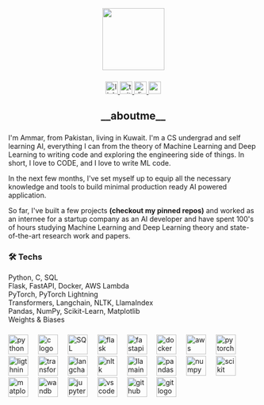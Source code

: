 <div align="center">
  <img height="125" src="https://images.emojiterra.com/google/android-10/512px/1f468-1f3fb-1f4bb.png"  />
</div>

###

<div align="center">
  <a href="https://www.linkedin.com/in/ammarjawed/" target="_blank">
    <img src="https://img.shields.io/static/v1?message=LinkedIn&logo=linkedin&label=&color=0077B5&logoColor=white&labelColor=&style=for-the-badge" height="25" alt="linkedin logo"  />
  </a>
  <a href="https://x.com/ammar_20112001" target="_blank">
    <img src="https://img.shields.io/static/v1?message=Twitter&logo=twitter&label=&color=1DA1F2&logoColor=white&labelColor=&style=for-the-badge" height="25" alt="twitter logo"  />
  </a>
  <a href="https://discord.com/users/totalopposite_" target="_blank">
    <img src="https://img.shields.io/static/v1?message=Discord&logo=discord&label=&color=7289DA&logoColor=white&labelColor=&style=for-the-badge" height="25" alt="discord logo"  />
  </a>
  <a href="https://mail.google.com/mail/u/0/?fs=1&to=ammarjawed.1111@gmail.com&tf=cm" target="_blank">
    <img src="https://img.shields.io/static/v1?message=Gmail&logo=gmail&label=&color=D14836&logoColor=white&labelColor=&style=for-the-badge" height="25" alt="gmail logo"  />
  </a>
</div>

###

<h2 align="center">__aboutme__</h2>

###

<p align="left">I'm Ammar, from Pakistan, living in Kuwait. I'm a CS undergrad and self learning AI, everything I can from the theory of Machine Learning and Deep Learning to writing code and exploring the engineering side of things. In short, I love to CODE, and I love to write ML code. 
  
In the next few months, I've set myself up to equip all the necessary knowledge and tools to build minimal production ready AI powered application.

So far, I've built a few projects <b>(checkout my pinned repos)</b> and worked as an internee for a startup company as an AI developer and have spent 100's of hours studying Machine Learning and Deep Learning theory and state-of-the-art research work and papers.

###

<h3 align="left">🛠 Techs</h3>

Python, C, SQL
<br>Flask, FastAPI, Docker, AWS Lambda
<br>PyTorch, PyTorch Lightning
<br>Transformers, Langchain, NLTK, LlamaIndex
<br>Pandas, NumPy, Scikit-Learn, Matplotlib
<br>Weights & Biases

###

<div align="left">
  <img src="https://cdn.jsdelivr.net/gh/devicons/devicon/icons/python/python-original.svg" height="40" alt="python logo"  />
  <img width="12" />
  <img src="https://cdn.jsdelivr.net/gh/devicons/devicon/icons/c/c-original.svg" height="40" alt="c logo"  />
  <img width="12" />
  <img src="https://i.ibb.co/DKDF0bP/ph-file-sql-light.png" height="40" alt="SQL"  />
  <img width="12" />
  <img src="https://i.ibb.co/hH6HpkF/file-icons-flask.png" height="40" alt="flask logo"  />
  <img width="12" />
  <img src="https://i.ibb.co/WznnGj2/skill-icons-fastapi.png" height="40" alt="fastapi logo"  />
  <img width="12" />
  <img src="https://i.ibb.co/dtnKr2P/vscode-icons-file-type-docker2.png" height="40" alt="docker logo"  />
  <img width="12" />
  <img src="https://i.ibb.co/fNqxY7R/aws-lambda-1024x1021.png" height="40" alt="aws lambda logo"  />
  <img width="12" />
  <img src="https://cdn.jsdelivr.net/gh/devicons/devicon/icons/pytorch/pytorch-original.svg" height="40" alt="pytorch logo"  />
  <img width="12" />
  <img src="https://i.ibb.co/jb9xddb/pytorch-lightning-logo.png" height="40" alt="ligthning logo"  />
  <img width="12" />
  <img src="https://i.ibb.co/BzLrJQ2/hf-logo.png" height="40" alt="transformers logo"  />
  <img width="12" />
  <img src="https://i.ibb.co/LknLv9X/simple-icons-langchain.png" height="40" alt="langchain logo"  />
  <img width="12" />
  <img src="https://i.ibb.co/31thNTW/1-5d-QO7-LHrsy3l-Ii2d0bg-RLw.png" height="40" alt="nltk logo"  />
  <img width="12" />
  <img src="https://i.ibb.co/TvsbjJf/655df7e9805dd2bd768367ef-llamaindex-removebg-preview.png" height="40" alt="llamaindex logo"  />
  <img width="12" />
  <img src="https://cdn.jsdelivr.net/gh/devicons/devicon/icons/pandas/pandas-original.svg" height="40" alt="pandas logo"  />
  <img width="12" />
  <img src="https://cdn.jsdelivr.net/gh/devicons/devicon/icons/numpy/numpy-original.svg" height="40" alt="numpy logo"  />
  <img width="12" />
  <img src="https://i.ibb.co/DDV07fg/devicon-scikitlearn.png" height="40" alt="scikit learn logo"  />
  <img width="12" />
  <img src="https://i.ibb.co/z4YsGc4/devicon-matplotlib.png" height="40" alt="matplotlib logo"  />
  <img width="12" />
  <img src="https://i.ibb.co/QmRmd7M/simple-icons-weightsandbiases.png" height="40" alt="wandb logo"  />
  <img width="12" />
  <img src="https://cdn.jsdelivr.net/gh/devicons/devicon/icons/jupyter/jupyter-original.svg" height="40" alt="jupyter logo"  />
  <img width="12" />
  <img src="https://cdn.jsdelivr.net/gh/devicons/devicon/icons/vscode/vscode-original.svg" height="40" alt="vscode logo"  />
  <img width="12" />
  <img src="https://skillicons.dev/icons?i=github" height="40" alt="github logo"  />
  <img width="12" />
  <img src="https://cdn.jsdelivr.net/gh/devicons/devicon/icons/git/git-original.svg" height="40" alt="git logo"  />
</div>

###

